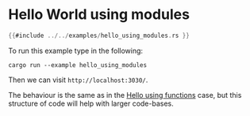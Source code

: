 # Hello World using modules


```rust
{{#include ../../examples/hello_using_modules.rs }}
```

To run this example type in the following:

```
cargo run --example hello_using_modules
```

Then we can visit `http://localhost:3030/`.

The behaviour is the same as in the [Hello using functions](./hello-using-functions.md) case,
but this structure of code will help with larger code-bases.